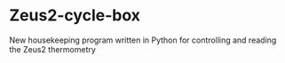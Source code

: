# Zeus2-cycle-box
New housekeeping program written in Python for controlling and reading the Zeus2 thermometry
